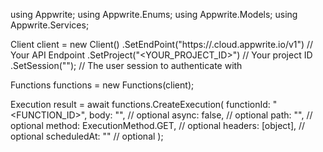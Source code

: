 using Appwrite;
using Appwrite.Enums;
using Appwrite.Models;
using Appwrite.Services;

Client client = new Client()
    .SetEndPoint("https://<REGION>.cloud.appwrite.io/v1") // Your API Endpoint
    .SetProject("<YOUR_PROJECT_ID>") // Your project ID
    .SetSession(""); // The user session to authenticate with

Functions functions = new Functions(client);

Execution result = await functions.CreateExecution(
    functionId: "<FUNCTION_ID>",
    body: "<BODY>", // optional
    async: false, // optional
    path: "<PATH>", // optional
    method: ExecutionMethod.GET, // optional
    headers: [object], // optional
    scheduledAt: "" // optional
);